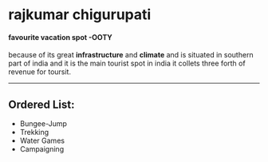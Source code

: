 
# rajkumar chigurupati
#### favourite vacation spot -OOTY
because of its great **infrastructure** and __climate__ and is situated in southern part of india and it is the main tourist spot in india it collets three forth of revenue for toursit.

****

## Ordered List:
   * Bungee-Jump
   * Trekking
   * Water Games
   * Campaigning


   